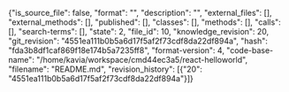 {"is_source_file": false, "format": "", "description": "", "external_files": [], "external_methods": [], "published": [], "classes": [], "methods": [], "calls": [], "search-terms": [], "state": 2, "file_id": 10, "knowledge_revision": 20, "git_revision": "4551ea111b0b5a6d17f5af2f73cdf8da22df894a", "hash": "fda3b8df1caf869f18e174b5a7235ff8", "format-version": 4, "code-base-name": "/home/kavia/workspace/cmd44ec3a5/react-helloworld", "filename": "README.md", "revision_history": [{"20": "4551ea111b0b5a6d17f5af2f73cdf8da22df894a"}]}